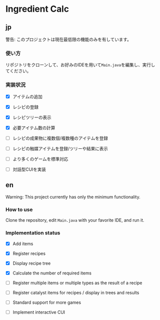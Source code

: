# Ingredient Calc

## jp
警告: このプロジェクトは現在最低限の機能のみを有しています。

### 使い方
リポジトリをクローンして、お好みのIDEを用いて`Main.java`を編集し、実行してください。

### 実装状況
- [x] アイテムの追加
- [x] レシピの登録
- [x] レシピツリーの表示
- [x] 必要アイテム数の計算
- [ ] レシピの成果物に複数個/複数種のアイテムを登録
- [ ] レシピの触媒アイテムを登録/ツリーや結果に表示
- [ ] より多くのゲームを標準対応
- [ ] 対話型CUIを実装


## en
Warning: This project currently has only the minimum functionality.

### How to use
Clone the repository, edit `Main.java` with your favorite IDE, and run it.

### Implementation status
- [x] Add items
- [x] Register recipes
- [x] Display recipe tree
- [x] Calculate the number of required items
- [ ] Register multiple items or multiple types as the result of a recipe
- [ ] Register catalyst items for recipes / display in trees and results
- [ ] Standard support for more games
- [ ] Implement interactive CUI

